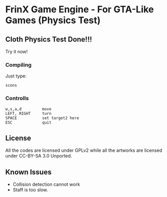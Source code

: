 # FrinX Game Engine - For GTA-Like Games (Physics Test)

## Cloth Physics Test Done!!!
Try it now!

### Compiling
Just type:

	scons

### Controlls

	w,s,a,d			move
	LEFT, RIGHT		turn
	SPACE			set target2 here
	ESC				quit

## License
All the codes are licensed under GPLv2 while all the artworks are licensed
under CC-BY-SA 3.0 Unported.

## Known Issues
* Collision detection cannot work
* Staff is too slow.

